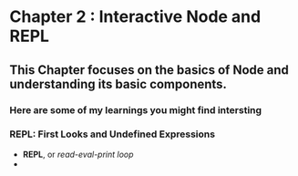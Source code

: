 # Chapter 2 : Interactive Node and REPL

## This Chapter focuses on the basics of Node and understanding its basic components.

### Here are some of my learnings you might find intersting

### REPL: First Looks and Undefined Expressions

- **REPL**, or *read-eval-print loop*
- 